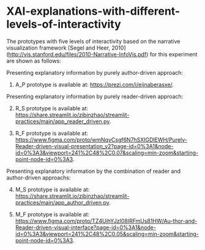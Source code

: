 # XAI-explanations-with-different-levels-of-interactivity

The prototypes with five levels of interactivity based on the narrative visualization framework [Segel and Heer, 2010]
  (http://vis.stanford.edu/files/2010-Narrative-InfoVis.pdf) for this experiment are shown as follows: 

Presenting explanatory information by purely author-driven approach:
1) A_P prototype is available at: https://prezi.com/i/eijnaberasxe/.

Presenting explanatory information by purely reader-driven approach:

2) R_S prototype is available at: https://share.streamlit.io/zibinzhao/streamlit-practices/main/app_reader_driven.py.

3) R_F prototype is available at: https://www.figma.com/proto/wmNqvCsgf6N7hSXIGDlEWH/Purely-Reader-driven-visual-presentation_v2?page-id=0%3A1&node-id=0%3A3&viewport=241%2C48%2C0.07&scaling=min-zoom&starting-point-node-id=0%3A3.

Presenting explanatory information by the combination of reader and author-driven approachs:

4) M_S prototype is available at: https://share.streamlit.io/zibinzhao/streamlit-practices/main/app_author_driven.py.

5) M_F prototype is available at: https://www.figma.com/proto/TZ4UihYJzl08IRFmUs81HW/Au-thor-and-Reader-driven-visual-interface?page-id=0%3A1&node-id=0%3A3&viewport=241%2C48%2C0.05&scaling=min-zoom&starting-point-node-id=0%3A3.
